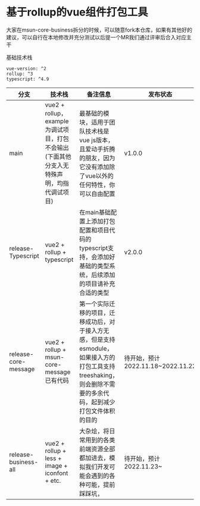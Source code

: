 # 基于rollup的vue组件打包工具

大家在msun-core-business拆分的时候，可以随意fork本仓库，如果有其他好的建议，可以自行在本地修改并充分测试以后提一个MR我们通过评审后合入对应主干

基础技术栈
```
vue-version: ^2
rollup: ^3
typescript: ^4.9
```

|分支|技术栈|备注信息|发布状态|
|---|---|---|---|
|main|vue2 + rollup，example为调试项目，打包不会输出(下面其他分支入无特殊声明，均指代调试项目)|最基础的模块，适用于团队技术栈是vue js版本，且爱动手折腾的朋友，因为它没有添加除了vue以外的任何特性，你可以自由配置|v1.0.0|
|release-Typescript|vue2 + rollup + typescript|在main基础配置上添加打包配置和项目代码的typescript支持，会添加好基础的类型系统，后续添加的项目请补充合适的类型|v2.0.0|
|release-core-message|vue2 + rollup + msun-core-message已有代码|第一个实际迁移的项目，迁移成功后，对于接入方无感，但是支持esmodule，如果接入方的打包工具支持treeshaking，则会删除不需要的多余代码，起到减少打包文件体积的目的|待开始，预计2022.11.18~2022.11.22|
|release-business-all|vue2 + rollup + less + image + iconfont + etc.|大杂烩，将日常用到的各类前端资源全部都加进去，模拟我们开发可能会遇到的各种可能，提前踩踩坑，|待开始，预计2022.11.23~|